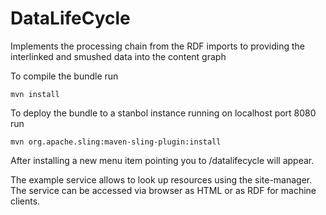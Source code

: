 DataLifeCycle
============

Implements the processing chain from the RDF imports to providing the interlinked and smushed data into the content graph


To compile the bundle run

    mvn install

To deploy the bundle to a stanbol instance running on localhost port 8080 run

    mvn org.apache.sling:maven-sling-plugin:install


After installing a new menu item pointing you to /datalifecycle will appear.

The example service allows to look up resources using the site-manager. The 
service can be accessed via browser as HTML or as RDF for machine clients.



